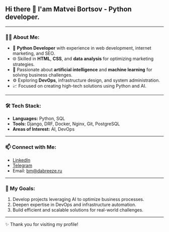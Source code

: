 ## Hi there 👋 I'am Matvei Bortsov - Python developer.

---

### 👨‍💻 About Me:

- 🐍 **Python Developer** with experience in web development, internet marketing, and SEO.  
- 🌐 Skilled in **HTML**, **CSS**, and **data analysis** for optimizing marketing strategies.  
- 🤖 Passionate about **artificial intelligence** and **machine learning** for solving business challenges.  
- ⚙️ Exploring **DevOps**, infrastructure design, and system administration.  
- 📈 Focused on creating high-tech solutions using Python and AI.

---

### 🛠️ Tech Stack:

- **Languages:** Python, SQL  
- **Tools:** Django, DRF, Docker, Nginx, Git, PostgreSQL  
- **Areas of Interest:** AI, DevOps 

---

### 📫 Connect with Me:

- [LinkedIn](https://www.linkedin.com/in/matt-bortsov)  
- [Telegram](https://t.me/Bortsov_Mt)  
- Email: bm@dabreeze.ru  

---

### 🎯 My Goals:

1. Develop projects leveraging AI to optimize business processes.  
2. Deepen expertise in DevOps and infrastructure automation.  
3. Build efficient and scalable solutions for real-world challenges.

---

✨ Thank you for visiting my profile!

